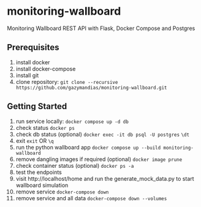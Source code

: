 # monitoring-wallboard
Monitoring Wallboard REST API with Flask, Docker Compose and Postgres

Prerequisites
-------------
1. install docker
1. install docker-compose
1. install git
1. clone repository: `git clone --recursive https://github.com/gazymandias/monitoring-wallboard.git`

Getting Started
---------------
1. run service locally: `docker compose up -d db`
1. check status  `docker ps`
1. check db status (optional) `docker exec -it db psql -U postgres` `\dt` 
1. exit `exit` OR `\q`
1. run the python wallboard app `docker compose up --build monitoring-wallboard`
1. remove dangling images if required (optional) `docker image prune`
1. check container status (optional) `docker ps -a`
1. test the endpoints
1. visit http://localhost/home and run the generate_mock_data.py to start wallboard simulation
1. remove service `docker-compose down`
1. remove service and all data `docker-compose down --volumes`

